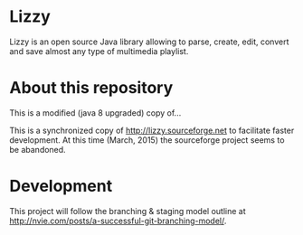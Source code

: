 # Lizzy
Lizzy is an open source Java library allowing to parse, create, edit, convert and save almost any type of multimedia playlist. 

# About this repository
This is a modified (java 8 upgraded) copy of...

This is a synchronized copy of http://lizzy.sourceforge.net to facilitate faster development.
At this time (March, 2015) the sourceforge project seems to be abandoned.

# Development
This project will follow the branching & staging model outline at http://nvie.com/posts/a-successful-git-branching-model/.
